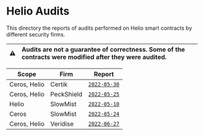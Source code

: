 # Helio Audits

This directory the reports of audits performed on Helio smart contracts by different security firms.

| :warning: | Audits are not a guarantee of correctness. Some of the contracts were modified after they were audited. |
| --------- | :------------------------------------------------------------------------------------------------------ |

| Scope        | Firm       | Report                                  |
|--------------|------------|-----------------------------------------|
| Ceros, Helio | Certik     | [`2022-05-30`](./Certik_300522.pdf)     |
| Ceros, Helio | PeckShield | [`2022-05-25`](./PeckShield_250522.pdf) |
| Helio        | SlowMist   | [`2022-05-10`](./SlowMist_100522.pdf)   |
| Ceros        | SlowMist   | [`2022-05-24`](./SlowMist_240522.pdf)   |
| Ceros, Helio | Veridise   | [`2022-06-27`](./Veridise_Helio.pdf)         |
